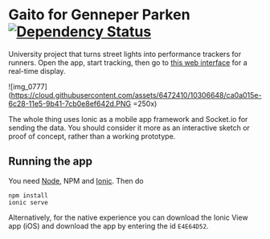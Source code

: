 # Gaito for Genneper Parken [![Dependency Status](https://david-dm.org/accommodavid/genneperapp.svg)](https://david-dm.org/accommodavid/genneperapp)

University project that turns street lights into performance trackers for runners.
Open the app, start tracking, then go to [this web interface](https://safe-garden-3090.herokuapp.com/) for a real-time display.

![img_0777](https://cloud.githubusercontent.com/assets/6472410/10306648/ca0a015e-6c28-11e5-9b41-7cb0e8ef642d.PNG =250x)

The whole thing uses Ionic as a mobile app framework and Socket.io for sending the data. You should consider it more as an interactive sketch or proof of concept, rather than a working prototype.

## Running the app

You need [Node](https://nodejs.org), NPM and [Ionic](http://ionicframework.com/getting-started/). Then do

```
npm install
ionic serve
```

Alternatively, for the native experience you can download the Ionic View app (iOS) and download the app by entering the id `E4E64D52`.
